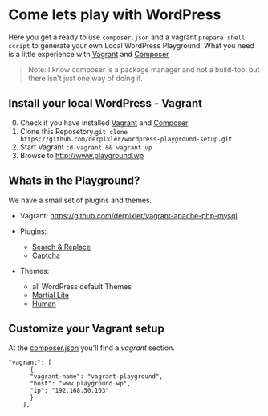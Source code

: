 # Come lets play with WordPress
Here you get a ready to use `composer.json` and a vagrant `prepare shell script` to generate your own Local WordPress Playground. What you need is a little experience with [Vagrant](https://www.vagrantup.com/) and [Composer](https://getcomposer.org/) 

>Note: I know composer is a package manager and not a build-tool but there isn't just one way of doing it.

## Install your local WordPress - Vagrant
0. Check if you have installed [Vagrant](https://www.vagrantup.com/) and [Composer](https://getcomposer.org/doc/00-intro.md)
1. Clone this Reposetory.`git clone https://github.com/derpixler/wordpress-playground-setup.git`
2. Start Vagrant
   `cd vagrant && vagrant up`
3. Browse to http://www.playground.wp

## Whats in the Playground?
We have a small set of plugins and themes. 
* Vagrant: https://github.com/derpixler/vagrant-apache-php-mysql
* Plugins:
    * [Search & Replace](https://wordpress.org/plugins/search-and-replace/)
    * [Captcha](https://de.wordpress.org/plugins/captcha/)

* Themes:
    * all WordPress default Themes
    * [Martial Lite](https://themes.trac.wordpress.org/ticket/30278)
    * [Human](https://wordpress.org/themes/hueman/)


## Customize your Vagrant setup
At the [composer.json](https://github.com/derpixler/wordpress-playground-setup/blob/master/composer.json) you'll find a *vagrant* section.
```
"vagrant": [
  	  {
  	  "vagrant-name": "vagrant-playground",
  	  "host": "www.playground.wp",
  	  "ip": "192.168.50.103"
  	  }
    ],
```
